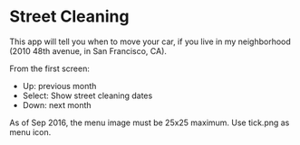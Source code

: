 # Street Cleaning

This app will tell you when to move your car, if you live in my neighborhood (2010 48th avenue, in San Francisco, CA).

From the first screen:
- Up: previous month
- Select: Show street cleaning dates
- Down: next month

As of Sep 2016, the menu image must be 25x25 maximum. Use tick.png as menu icon.

